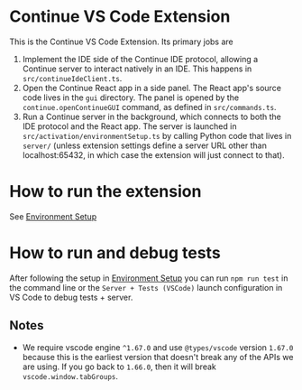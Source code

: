 # Continue VS Code Extension

This is the Continue VS Code Extension. Its primary jobs are

1. Implement the IDE side of the Continue IDE protocol, allowing a Continue server to interact natively in an IDE. This happens in `src/continueIdeClient.ts`.
2. Open the Continue React app in a side panel. The React app's source code lives in the `gui` directory. The panel is opened by the `continue.openContinueGUI` command, as defined in `src/commands.ts`.
3. Run a Continue server in the background, which connects to both the IDE protocol and the React app. The server is launched in `src/activation/environmentSetup.ts` by calling Python code that lives in `server/` (unless extension settings define a server URL other than localhost:65432, in which case the extension will just connect to that).

# How to run the extension

See [Environment Setup](../CONTRIBUTING.md#environment-setup)

# How to run and debug tests

After following the setup in [Environment Setup](../CONTRIBUTING.md#environment-setup) you can run `npm run test` in the command line or the `Server + Tests (VSCode)` launch configuration in VS Code to debug tests + server.

## Notes

- We require vscode engine `^1.67.0` and use `@types/vscode` version `1.67.0` because this is the earliest version that doesn't break any of the APIs we are using. If you go back to `1.66.0`, then it will break `vscode.window.tabGroups`.
